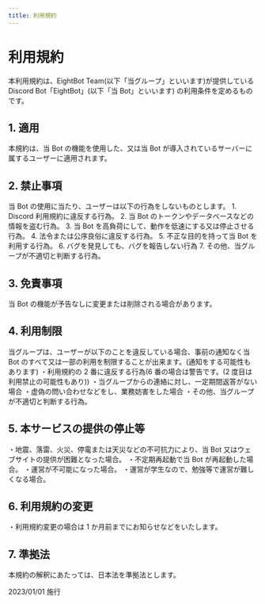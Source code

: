 ```yaml
---
title: 利用規約
---
```


# 利用規約

本利用規約は、EightBot Team(以下「当グループ」といいます)が提供している Discord Bot「EightBot」(以下「当 Bot」といいます) の利用条件を定めるものです。

## 1. 適用

本規約は、当 Bot の機能を使用した、又は当 Bot が導入されているサーバーに属するユーザーに適用されます。

## 2. 禁止事項

当 Bot の使用に当たり、ユーザーは以下の行為をしないものとします。 1. Discord 利用規約に違反する行為。 2. 当 Bot のトークンやデータベースなどの情報を盗む行為。 3. 当 Bot を高負荷にして、動作を低速にする又は停止させる行為。 4. 法令または公序良俗に違反する行為。 5. 不正な目的を持って当 Bot を利用する行為。 6. バグを発見しても、バグを報告しない行為 7. その他、当グループが不適切と判断する行為。

## 3. 免責事項

当 Bot の機能が予告なしに変更または削除される場合があります。

## 4. 利用制限

当グループは、ユーザーが以下のことを違反している場合、事前の通知なく当 Bot のすべて又は一部の利用を制限することが出来ます。(通知をする可能性もあります)
・利用規約の 2 番に違反する行為(6 番の場合は警告です。(2 度目は利用禁止の可能性もあり))
・当グループからの連絡に対し、一定期間返答がない場合
・虚偽の問い合わせなどをし、業務妨害をした場合
・その他、当グループが不適切と判断する行為。

## 5. 本サービスの提供の停止等

・地震、落雷、火災、停電または天災などの不可抗力により、当 Bot 又はウェブサイトの提供が困難となった場合。
・不定期再起動で当 Bot が再起動した場合。
・運営が不可能になった場合。
・運営が学生なので、勉強等で運営が難しくなる場合。

## 6. 利用規約の変更

・利用規約変更の場合は 1 か月前までにお知らせなどをいたします。

## 7. 準拠法

本規約の解釈にあたっては、日本法を準拠法とします。

2023/01/01 施行
